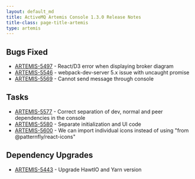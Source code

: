 ```yaml
---
layout: default_md
title: ActiveMQ Artemis Console 1.3.0 Release Notes
title-class: page-title-artemis
type: artemis
---
```



## Bugs Fixed

* [ARTEMIS-5497](https://issues.apache.org/jira/browse/ARTEMIS-5497) - React/D3 error when displaying broker diagram
* [ARTEMIS-5546](https://issues.apache.org/jira/browse/ARTEMIS-5546) - webpack-dev-server 5.x issue with uncaught promise
* [ARTEMIS-5569](https://issues.apache.org/jira/browse/ARTEMIS-5569) - Cannot send message through console

## Tasks

* [ARTEMIS-5577](https://issues.apache.org/jira/browse/ARTEMIS-5577) - Correct separation of dev, normal and peer dependencies in the console
* [ARTEMIS-5580](https://issues.apache.org/jira/browse/ARTEMIS-5580) - Separate initialization and UI code
* [ARTEMIS-5600](https://issues.apache.org/jira/browse/ARTEMIS-5600) - We can import individual icons instead of using "from @patternfly/react-icons"

## Dependency Upgrades

* [ARTEMIS-5443](https://issues.apache.org/jira/browse/ARTEMIS-5443) - Upgrade HawtIO and Yarn version
